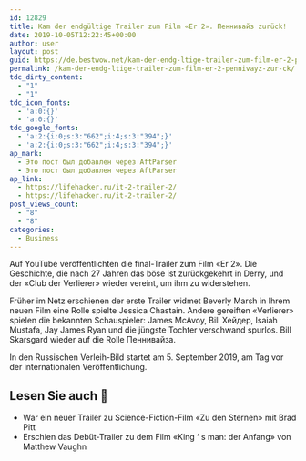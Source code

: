 ```yaml
---
id: 12829
title: Kam der endgültige Trailer zum Film «Er 2». Пеннивайз zurück!
date: 2019-10-05T12:22:45+00:00
author: user
layout: post
guid: https://de.bestwow.net/kam-der-endg-ltige-trailer-zum-film-er-2-pennivayz-zur-ck/
permalink: /kam-der-endg-ltige-trailer-zum-film-er-2-pennivayz-zur-ck/
tdc_dirty_content:
  - "1"
  - "1"
tdc_icon_fonts:
  - 'a:0:{}'
  - 'a:0:{}'
tdc_google_fonts:
  - 'a:2:{i:0;s:3:"662";i:4;s:3:"394";}'
  - 'a:2:{i:0;s:3:"662";i:4;s:3:"394";}'
ap_mark:
  - Это пост был добавлен через AftParser
  - Это пост был добавлен через AftParser
ap_link:
  - https://lifehacker.ru/it-2-trailer-2/
  - https://lifehacker.ru/it-2-trailer-2/
post_views_count:
  - "8"
  - "8"
categories:
  - Business
---
```

Auf YouTube veröffentlichten die final-Trailer zum Film «Er 2». Die Geschichte, die nach 27 Jahren das böse ist zurückgekehrt in Derry, und der «Club der Verlierer» wieder vereint, um ihm zu widerstehen.</p> 

Früher im Netz erschienen der erste Trailer widmet Beverly Marsh in Ihrem neuen Film eine Rolle spielte Jessica Chastain. Andere gereiften «Verlierer» spielen die bekannten Schauspieler: James McAvoy, Bill Хейдер, Isaiah Mustafa, Jay James Ryan und die jüngste Tochter verschwand spurlos. Bill Skarsgard wieder auf die Rolle Пеннивайза.

In den Russischen Verleih-Bild startet am 5. September 2019, am Tag vor der internationalen Veröffentlichung.

<div>
  <h2 class="read-also__title">
    <span>Lesen Sie auch</span> <span>🧐 </span>
  </h2>
  
  <ul class="read-also__list">
    <li>
      War ein neuer Trailer zu Science-Fiction-Film «Zu den Sternen» mit Brad Pitt
    </li>
    <li>
      Erschien das Debüt-Trailer zu dem Film «King &#8216; s man: der Anfang» von Matthew Vaughn
    </li>
  </ul>
</div>